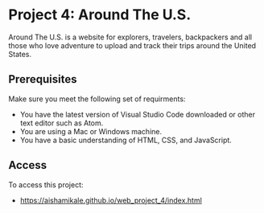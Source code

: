 # Project 4: Around The U.S.
Around The U.S. is a website for explorers, travelers, backpackers and all those who love adventure to upload and track their trips around the United States.

## Prerequisites
Make sure you meet the following set of requirments:

* You have the latest version of Visual Studio Code downloaded or other text editor such as Atom.
* You are using a Mac or Windows machine.
* You have a basic understanding of HTML, CSS, and JavaScript.

## Access
To access this project:

* https://aishamikale.github.io/web_project_4/index.html